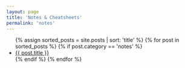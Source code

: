 ```yaml
---
layout: page
title: 'Notes & Cheatsheets'
permalink: 'notes'
---
```


<ul class="notes-list">
  {% assign sorted_posts = site.posts | sort: 'title' %}
  {% for post in sorted_posts %}
    {% if post.category == 'notes' %}
      <li>
        <a href="{{ post.url | relative_url }}">
          {{ post.title }}
        </a>
      </li>
    {% endif %}
  {% endfor %}
</ul>
